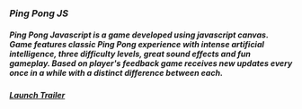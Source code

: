 ### *Ping Pong JS*

##### Ping Pong Javascript is a game developed using javascript canvas. Game features classic Ping Pong experience with intense artificial intelligence, three difficulty levels, great sound effects and fun gameplay. Based on player's feedback game receives new updates every once in a while with a distinct difference between each. 
##### [Launch Trailer](https://www.youtube.com/watch?v=Jc6GjmQw3eQ)
